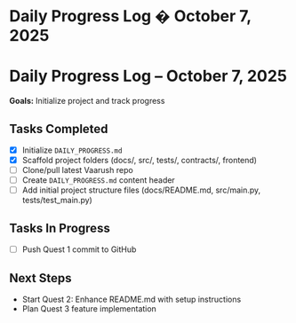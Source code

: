 # Daily Progress Log � October 7, 2025
# Daily Progress Log – October 7, 2025

**Goals:** Initialize project and track progress

## Tasks Completed
- [x] Initialize `DAILY_PROGRESS.md`
- [X] Scaffold project folders (docs/, src/, tests/, contracts/, frontend)
- [ ] Clone/pull latest Vaarush repo
- [ ] Create `DAILY_PROGRESS.md` content header
- [ ] Add initial project structure files (docs/README.md, src/main.py, tests/test_main.py)

## Tasks In Progress
- [ ] Push Quest 1 commit to GitHub

## Next Steps
- Start Quest 2: Enhance README.md with setup instructions
- Plan Quest 3 feature implementation